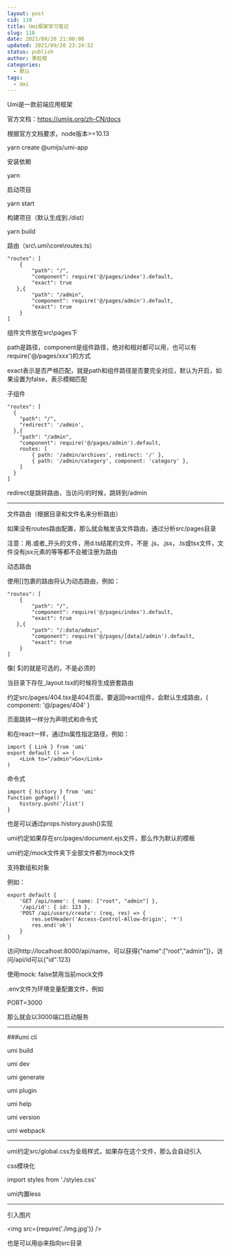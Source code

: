 ```yaml
---
layout: post
cid: 110
title: Umi框架学习笔记
slug: 110
date: 2021/09/20 21:00:00
updated: 2021/09/20 23:24:52
status: publish
author: 果粒橙
categories: 
  - 默认
tags: 
  - Umi
---
```



Umi是一款前端应用框架

官方文档：https://umijs.org/zh-CN/docs

根据官方文档要求，node版本>=10.13

yarn create @umijs/umi-app

安装依赖

yarn

启动项目

yarn start

构建项目（默认生成到./dist）

yarn build


路由（src\\.umi\\core\\routes.ts）

    "routes": [
        {
            "path": "/",
            "component": require('@/pages/index').default,
            "exact": true
       },{
            "path": "/admin",
            "component": require('@/pages/admin').default,
            "exact": true
        }
    ]


组件文件放在src\\pages下

path是路径，component是组件路径，绝对和相对都可以用，也可以有require('@/pages/xxx')的方式

exact表示是否严格匹配，就是path和组件路径是否要完全对应，默认为开启，如果设置为false，表示模糊匹配


子组件

    "routes": [
      {
        "path": "/",
        "redirect": '/admin',
      },{
        "path": "/admin",
        "component": require('@/pages/admin').default,
        routes: [
            { path: '/admin/archives', redirect: '/' },
            { path: '/admin/category', component: 'category' },
        ]
      }
    ]


redirect是跳转路由，当访问/的时候，跳转到/admin


---


文件路由（根据目录和文件名来分析路由）

如果没有routes路由配置，那么就会触发该文件路由，通过分析src/pages目录


注意：用.或者_开头的文件，用d.ts结尾的文件，不是 .js，.jsx，.ts或tsx文件，文件没有jsx元素的等等都不会被注册为路由


动态路由

使用[]包裹的路由将认为动态路由，例如：

    "routes": [
        {
            "path": "/",
            "component": require('@/pages/index').default,
            "exact": true
       },{
            "path": "/:data/admin",
            "component": require('@/pages/[data]/admin').default,
            "exact": true
        }
    ]


像[ $]的就是可选的，不是必须的


当目录下存在_layout.tsx的时候将生成嵌套路由


约定src/pages/404.tsx是404页面，要返回react组件，会默认生成路由，{ component: '@/pages/404' }


页面跳转一样分为声明式和命令式

和在react一样，通过to属性指定路径，例如：

    import { Link } from 'umi'
    export default () => (
        <Link to="/admin">Go</Link>
    )


命令式


    import { history } from 'umi'
    function goPage() {
        history.push('/list')
    }


也是可以通过props.history.push()实现


umi约定如果存在src/pages/document.ejs文件，那么作为默认的模板

umi约定/mock文件夹下全部文件都为mock文件

支持数组和对象

例如：


    export default {
        'GET /api/name': { name: ["root", "admin"] },
        '/api/id': { id: 123 },
        'POST /api/users/create': (req, res) => {
            res.setHeader('Access-Control-Allow-Origin', '*')
            res.end('ok')
        }
    }


访问http://localhost:8000/api/name，可以获得{"name":["root","admin"]}，访问/api/id可以{"id":123}

使用mock: false禁用当前mock文件


.env文件为环境变量配置文件，例如

PORT=3000

那么就会以3000端口启动服务


---

###umi cli

umi build

umi dev

umi generate

umi plugin

umi help

umi version

umi webpack



---

umi约定src/global.css为全局样式，如果存在这个文件，那么会自动引入


css模块化

import styles from './styles.css'


umi内置less


---

引入图片

\<img src={require('./img.jpg')} />

也是可以用@来指向src目录
























